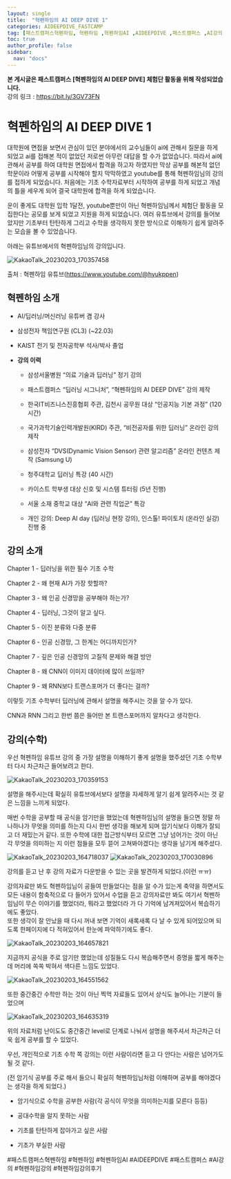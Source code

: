 ```yaml
---
layout: single
title:  "혁펜하임의 AI DEEP DIVE 1"
categories: AIDEEPDIVE_FASTCAMP
tag: [패스트캠퍼스혁펜하임, 혁펜하임 ,혁펜하임AI ,AIDEEPDIVE ,패스트캠퍼스 ,AI강의 ,혁펜하임강의 ,혁펜하임강의후기]
toc: true
author_profile: false
sidebar:
  nav: "docs"
---
```


<head>
  <style>
    table.dataframe {
      white-space: normal;
      width: 100%;
      height: 240px;
      display: block;
      overflow: auto;
      font-family: Arial, sans-serif;
      font-size: 0.9rem;
      line-height: 20px;
      text-align: center;
      border: 0px !important;
    }

    table.dataframe th {
      text-align: center;
      font-weight: bold;
      padding: 8px;
    }

    table.dataframe td {
      text-align: center;
      padding: 8px;
    }

    table.dataframe tr:hover {
      background: #b8d1f3; 
    }

    .output_prompt {
      overflow: auto;
      font-size: 0.9rem;
      line-height: 1.45;
      border-radius: 0.3rem;
      -webkit-overflow-scrolling: touch;
      padding: 0.8rem;
      margin-top: 0;
      margin-bottom: 15px;
      font: 1rem Consolas, "Liberation Mono", Menlo, Courier, monospace;
      color: $code-text-color;
      border: solid 1px $border-color;
      border-radius: 0.3rem;
      word-break: normal;
      white-space: pre;
    }

  .dataframe tbody tr th:only-of-type {
      vertical-align: middle;
  }

  .dataframe tbody tr th {
      vertical-align: top;
  }

  .dataframe thead th {
      text-align: center !important;
      padding: 8px;
  }

  .page__content p {
      margin: 0 0 0px !important;
  }

  .page__content p > strong {
    font-size: 0.8rem !important;
  }

  </style>
</head>


**본 게시글은 패스트캠퍼스 [혁펜하임의 AI DEEP DIVE] 체험단 활동을 위해 작성되었습니다.**  
강의 링크 : https://bit.ly/3GV73FN


# 혁펜하임의 AI DEEP DIVE 1

 대학원에 면접을 보면서 관심이 있던 분야에서의 교수님들이 ai에 관해서 질문을 하게 되었고 ai를 접해본 적이 없었던 저로썬 아무런 대답을 할 수가 없었습니다. 따라서 ai에 관해서 공부를 하여 대학원 면접에서 합격을 하고자 하였지만 막상 공부를 해본적 없던 학문이라 어떻게 공부를 시작해야 할지 막막하였고 youtube를 통해 혁펜하임님의 강의를 접하게 되었습니다. 처음에는 기초 수학자료부터 시작하여 공부를 하게 되었고 개념의 틀을 세우게 되어 결국 대학원에 합격을 하게 되었습니다.  

 운이 좋게도 대학원 입학 1달전, youtube뿐만이 아닌 혁펜하임님께서 체험단 활동을 모집한다는 공모를 보게 되었고 지원을 하게 되었습니다.  여러 유튜브에서 강의를 들어보았지만 기초부터 탄탄하게 그리고 수학을 생각하지 못한 방식으로 이해하기 쉽게 알려주는 모습을 볼 수 있었습니다.  

 

 

 아래는 유튜브에서의 혁펜하임님의 강의입니다.

![KakaoTalk_20230203_170357458](https://user-images.githubusercontent.com/105587839/216545820-b70adea8-1777-4d9b-b767-e084772a7953.png)


 출처 : 혁펜하임 유튜브(https://www.youtube.com/@hyukppen)


## 혁펜하임 소개

- AI/딥러닝/머신러닝 유튜버 겸 강사  

- 삼성전자 책임연구원 (CL3) (~22.03)  

- KAIST 전기 및 전자공학부 석사/박사 졸업  

  

  

  

- **강의 이력**

    - 삼성서울병원 “의료 기술과 딥러닝” 정기 강의

    - 패스트캠퍼스 “딥러닝 시그니처”, “혁펜하임의 AI DEEP DIVE” 강의 제작

    - 한국IT비즈니스진흥협회 주관, 김천시 공무원 대상 “인공지능 기본 과정” (120 시간)

    - 국가과학기술인력개발원(KIRD) 주관, “비전공자를 위한 딥러닝” 온라인 강의 제작

    - 삼성전자 “DVS(Dynamic Vision Sensor) 관련 알고리즘” 온라인 컨텐츠 제작 (Samsung U)

    - 청주대학교 딥러닝 특강 (40 시간)

    - 카이스트 학부생 대상 신호 및 시스템 튜터링 (5년 진행)

    - 서울 소재 중학교 대상 “AI와 관련 직업군” 특강

    - 개인 강의: Deep AI day (딥러닝 현장 강의), 인스톨! 파이토치 (온라인 실강) 진행 중


## 강의 소개 ##



Chapter 1 - 딥러닝을 위한 필수 기초 수학



Chapter 2 - 왜 현재 AI가 가장 핫할까?



Chapter 3 - 왜 인공 신경망을 공부해야 하는가?



Chapter 4 - 딥러닝, 그것이 알고 싶다.



Chapter 5 - 이진 분류와 다중 분류



Chapter 6 - 인공 신경망, 그 한계는 어디까지인가?



Chapter 7 - 깊은 인공 신경망의 고질적 문제와 해결 방안



Chapter 8 - 왜 CNN이 이미지 데이터에 많이 쓰일까?



Chapter 9 - 왜 RNN보다 트랜스포머가 더 좋다는 걸까?  



이렇듯 기초 수학부터 딥러닝에 관해서 설명을 해주시는 것을 알 수가 있다.  

CNN과 RNN 그리고 한번 쯤은 들어만 본 트랜스포머까지 알차다고 생각한다.  

## 강의(수학)

우선 혁펜하임 유튜브 강의 중 가장 설명을 이해하기 좋게 설명을 했주셨던 기초 수학부터 다시 차근차근 들어보려고 한다.


![KakaoTalk_20230203_170359153](https://user-images.githubusercontent.com/105587839/216545760-a6b90103-08a0-471b-a096-1e869cbb7a81.png)



설명을 해주시는데 확실히 유튜브에서보다 설명을 자세하게 알기 쉽게 알려주시는 것 같은 느낌을 느끼게 되었다.  

매번 수학을 공부할 때 공식을 암기만을 했었는데 혁펜하임님의 설명을 들으면 정말 하나하나가 무엇을 의미를 하는지 다시 한번 생각을 해보게 되며 암기식보다 이해가 잘되고 더 재밌는거 같다.
또한 수학에 대한 접근방식부터 모르면 그냥 넘어가는 것이 아닌 각 무엇을 의미하는 지 이런 점들을 모두 뜯어 고쳐봐야겠다는 생각을 남기게 해주셨다.

![KakaoTalk_20230203_164718037](https://user-images.githubusercontent.com/105587839/216544842-1535a41f-4700-440a-857e-eb242ba8fda2.jpg)
![KakaoTalk_20230203_170030896](https://user-images.githubusercontent.com/105587839/216544856-199a494c-7680-4b4e-870a-8783975b5b28.jpg)



강의를 듣고 난 후 강의 자료가 다운받을 수 있는 곳을 발견하게 되었다.(이런 ㅠㅠ)

강의자료만 봐도 혁펜하임님이 공들여 만들었다는 점을 알 수가 있는게 축약을 하면서도 모든 내용이 함축적으로 다 들어가 있어서 수업을 듣고 강의자료만 봐도 여기서 혁펜하임님이 무슨 이야기를 했었더라, 뭐라고 했었더라 가 다 기억에 남겨져있어서 복습하기에도 좋았다.  
또한 생각이 잘 안났을 때 다시 꺼내 보면 기억이 새록새록 다 날 수 있게 되어있으며 되도록 한페이지에 다 적혀있어서 한눈에 파악하기에도 좋다.

  

![KakaoTalk_20230203_164657821](https://user-images.githubusercontent.com/105587839/216544777-144073ae-1f55-431f-b7ff-ccee9c883e42.jpg)


지금까지 공식을 주로 암기만 했었는데 성질들도 다시 복습해주면서 증명을 짧게 해주는 데 머리에 쏙쏙 박혀서 색다른 느낌도 있었다.  



![KakaoTalk_20230203_164551562](https://user-images.githubusercontent.com/105587839/216544763-c00f80f3-1d59-4adc-952d-9792ff964808.jpg)


또한 중간중간 수학만 하는 것이 아닌 찍먹 자료들도 있어서 상식도 늘어나는 기분이 들었으며  

![KakaoTalk_20230203_164635319](https://user-images.githubusercontent.com/105587839/216544761-d8b2d08d-4992-49b0-affb-28ec200e07fd.jpg)


위의 자료처럼 난이도도 중간중간 level로 단계로 나눠서 설명을 해주셔서 차근차근 더욱 쉽게 공부를 할 수 있었다.  
  
  
우선, 개인적으로 기초 수학 쪽 강의는 이런 사람이라면 듣고 다 안다는 사람은 넘어가도 될 것 같다.  

(전 암기식 공부를 주로 해서 들으니 확실히 혁펜하임님처럼 이해하며 공부를 해야겠다는 생각을 하게 되었다.)

- 암기식으로 수학을 공부한 사람(각 공식이 무엇을 의미하는지를 모른다 등등)

- 공대수학을 알지 못하는 사람

- 기초를 탄탄하게 잡아가고 싶은 사람

- 기초가 부실한 사람

#패스트캠퍼스혁펜하임 #혁펜하임 #혁펜하임AI #AIDEEPDIVE #패스트캠퍼스 #AI강의 #혁펜하임강의 #혁펜하임강의후기

